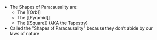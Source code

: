 - The Shapes of Paracausality are:
	- The [[Orb]]
	- The [[Pyramid]]
	- The [[Square]] (AKA the Tapestry)
- Called the "Shapes of Paracausality" because they don’t abide by our laws of nature